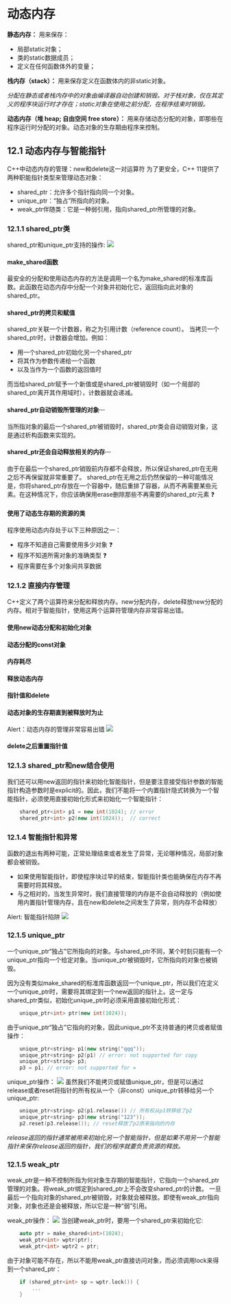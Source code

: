 # 动态内存

**静态内存：**
用来保存：
* 局部static对象；
* 类的static数据成员；
* 定义在任何函数体外的变量；

**栈内存（stack）：**
用来保存定义在函数体内的非static对象。

*分配在静态或者栈内存中的对象由编译器自动创建和销毁。对于栈对象，仅在其定义的程序块运行时才存在；static对象在使用之前分配，在程序结束时销毁。*

**动态内存（堆 heap; 自由空间 free store）：**
用来存储动态分配的对象，即那些在程序运行时分配的对象。动态对象的生存期由程序来控制。

## 12.1 动态内存与智能指针
C++中动态内存的管理：new和delete这一对运算符
为了更安全，C++ 11提供了两种职能指针类型来管理动态对象：
* shared_ptr：允许多个指针指向同一个对象。
* unique_ptr：“独占”所指向的对象。
* weak_ptr伴随类：它是一种弱引用，指向shared_ptr所管理的对象。

### 12.1.1 shared_ptr类
shared_ptr和unique_ptr支持的操作:
![](./assets/12.1.1_operation.png)

#### make_shared函数
最安全的分配和使用动态内存的方法是调用一个名为make_shared的标准库函数。此函数在动态内存中分配一个对象并初始化它，返回指向此对象的shared_ptr。

#### shared_ptr的拷贝和赋值
shared_ptr关联一个计数器，称之为引用计数（reference count）。
当拷贝一个shared_ptr时，计数器会增加。例如：
* 用一个shared_ptr初始化另一个shared_ptr
* 将其作为参数传递给一个函数
* 以及当作为一个函数的返回值时

而当给shared_ptr赋予一个新值或是shared_ptr被销毁时（如一个局部的shared_ptr离开其作用域时），计数器就会递减。

#### shared_ptr自动销毁所管理的对象···
当所指对象的最后一个shared_ptr被销毁时，shared_ptr类会自动销毁对象，这是通过析构函数来实现的。

#### shared_ptr还会自动释放相关的内存···
由于在最后一个shared_ptr销毁前内存都不会释放，所以保证shared_ptr在无用之后不再保留就非常重要了。
shared_ptr在无用之后仍然保留的一种可能情况是，你将shared_ptr存放在一个容器中，随后重排了容器，从而不再需要某些元素。在这种情况下，你应该确保用erase删除那些不再需要的shared_ptr元素 :question:

#### 使用了动态生存期的资源的类
程序使用动态内存处于以下三种原因之一：
* 程序不知道自己需要使用多少对象 :question:
* 程序不知道所需对象的准确类型 :question:
* 程序需要在多个对象间共享数据

### 12.1.2 直接内存管理
C++定义了两个运算符来分配和释放内存。new分配内存，delete释放new分配的内存。相对于智能指针，使用这两个运算符管理内存非常容易出错。
#### 使用new动态分配和初始化对象
#### 动态分配的const对象
#### 内存耗尽
#### 释放动态内存
#### 指针值和delete
#### 动态对象的生存期直到被释放时为止
Alert：动态内存的管理非常容易出错
![](./assets/12.1.2_alert.png)
#### delete之后重置指针值

### 12.1.3 shared_ptr和new结合使用
我们还可以用new返回的指针来初始化智能指针，但是要注意接受指针参数的智能指针构造参数时是explicit的。因此，我们不能将一个内置指针隐式转换为一个智能指针，必须使用直接初始化形式来初始化一个智能指针：
```C++
    shared_ptr<int> p1 = new int(1024); // error
    shared_ptr<int> p2(new int(1024));  // correct
```
### 12.1.4 智能指针和异常
函数的退出有两种可能，正常处理结束或者发生了异常，无论哪种情况，局部对象都会被销毁。
* 如果使用智能指针，即使程序块过早的结束，智能指针类也能确保在内存不再需要时将其释放。
* 与之相对的，当发生异常时，我们直接管理的内存是不会自动释放的（例如使用内置指针管理内存，且在new和delete之间发生了异常，则内存不会释放）

Alert: 智能指针陷阱
![](assets/12.1.4_sp_trap.png)


### 12.1.5 unique_ptr
一个unique_ptr“独占”它所指向的对象。与shared_ptr不同，某个时刻只能有一个unique_ptr指向一个给定对象。当unique_ptr被销毁时，它所指向的对象也被销毁。

因为没有类似make_shared的标准库函数返回一个unique_ptr，所以我们在定义一个unique_ptr时，需要将其绑定到一个new返回的指针上。这一定与shared_ptr类似，初始化unique_ptr时必须采用直接初始化形式：
```C++
    unique_ptr<int> ptr(new int(1024)); 
```

由于unique_ptr“独占”它指向的对象，因此unique_ptr不支持普通的拷贝或者赋值操作：
```C++
    unique_ptr<string> p1(new string("qqq")); 
    unique_ptr<string> p2(p1) // error: not supported for copy
    unique_ptr<string> p3;
    p3 = p1; // error: not supported for =
```

unique_ptr操作：
![](./assets/12.1.5_up_operation.png)
虽然我们不能拷贝或赋值unique_ptr，但是可以通过release或者reset将指针的所有权从一个（非const）unique_ptr转移给另一个unique_ptr:
```C++
    unique_ptr<string> p2(p1.release()) // 所有权从p1转移给了p2
    unique_ptr<string> p3(new string("123"));
    p2.reset(p3.release()); // reset释放了p2原来指向的内存
```
*release返回的指针通常被用来初始化另一个智能指针，但是如果不用另一个智能指针来保存release返回的指针，我们的程序就要负责资源的释放。*


### 12.1.5 weak_ptr
weak_ptr是一种不控制所指为何对象生存期的智能指针，它指向一个shared_ptr管理的对象。将weak_ptr绑定到shared_ptr上不会改变shared_ptr的计数。
一旦最后一个指向对象的shared_ptr被销毁，对象就会被释放。即使有weak_ptr指向对象，对象也还是会被释放，所以它是一种“弱”引用。

weak_ptr操作：
![](./assets/12.1.6_wp_operation.png)
当创建weak_ptr时，要用一个shared_ptr来初始化它:
```C++
    auto ptr = make_shared<int>(1024);
    weak_ptr<int> wptr(ptr);
    weak_ptr<int> wptr2 = ptr;
```

由于对象可能不存在，所以不能用weak_ptr直接访问对象，而必须调用lock来得到一个shared_ptr：
```C++
    if (shared_ptr<int> sp = wptr.lock()) {
        ...
    }
```